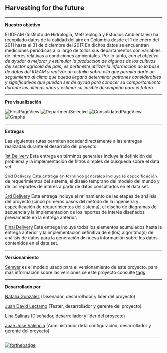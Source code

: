 ## Harvesting for the future

__________

**Nuestro objetivo**

El IDEAM (Instituto de Hidrología, Metereología y Estudios Ambientales) ha recopilado datos de la calidad del aire en Colombia desde el 1 de enero del 2011 hasta el 31 de diciembre del 2017. En dichos datos se encuentran mediciones periódicas a lo largo de todos sus departamentos con variables de interés relativas a condiciones ambientales. Por lo tanto, *con el objetivo de ayudar a mejorar y estimular la producción de algunos de los cultivos del sector agrícola del país, es pertinente utilizar la información de la base de datos del IDEAM y realizar un estudio sobre ella que permita darle un seguimiento al clima que pueda llegar a determinar patrones considerables y significativos que puedan ser de ayuda para conocer su comportamiento durante los últimos años y estimar su posible desempeño para el futuro.*

_________________________________________________________________________

**Pre visualización**

![FirstPageView](https://github.com/backtojuan/HarvestingForTheFuture/tree/v1.1.0/v1.1.0/firstpageview.PNG)
![DepartmentSelected](https://github.com/backtojuan/HarvestingForTheFuture/tree/v1.1.0/v1.1.0/departmentselected.PNG)
![ConsolidatedPageView](https://github.com/backtojuan/HarvestingForTheFuture/tree/v1.1.0/v1.1.0/consolidatedpageview.PNG)
![Graphs](https://github.com/backtojuan/HarvestingForTheFuture/tree/v1.1.0/v1.1.0/graphs.PNG)

_____________________________________________________

**Entregas**

Las siguientes rutas permiten acceder directamente a las entregas realizadas durante el desarrollo del proyecto: 

[1st Delivery](https://github.com/backtojuan/HarvestingForTheFuture/tree/master/docs/1st-delivery)  Esta entrega en términos generales incluye la definición del problema y la implementación de filtros simples de búsqueda sobre el data set.

[2nd Delivery](https://github.com/backtojuan/HarvestingForTheFuture/tree/master/docs/2nd-delivery) Esta entrega en términos generales incluye la especificación de requerimientos del sistema, el diseño temprano del modelo del mundo y de los reportes de interés a partir de datos consultados en el data set.

[3rd Delivery](https://github.com/backtojuan/HarvestingForTheFuture/tree/master/docs/3rd-delivery) Esta entrega incluye el refinamiento de las etapas de análisis del proyecto (cinco primeros pasos del método de la ingeniería y especificación de requerimientos del sistema), el diseño de diagramas de secuencia y la implementación de los reportes de interés diseñados previamente en la entrega anterior.

[Final Delivery](https://github.com/backtojuan/HarvestingForTheFuture/tree/master/docs/Finaldelivery) Esta entrega incluye todos los elementos acumulados hasta la entrega anterior y la implementación definitiva de el(los) algoritmo(s) de análisis de datos para la generación de nueva información sobre los datos contenidos en el data set.

_____________________________________________

**Versionamiento**

[Semver](https://semver.org/) es el modelo usado para el versionamiento de este proyecto. para más información sobre las versiones de este proyecto consulte [tags](https://github.com/backtojuan/HarvestingForTheFuture/tags)

__________________________

**Desarrollado por**

[Natalia González](https://github.com/NataliaG26) (Diseñador, desarrollador y lider del proyecto)

[Juan David Lectamo](https://github.com/L3C74M0) (Tester, desarrollador y gerente del proyecto)

[Lina Salinas](https://github.com/linaSalinas) (Diseñador, desarrollador y lider del proyecto)

[Juan José Valencia](https://github.com/backtojuan) (Administrador de la configuración, desarrollador y gerente del proyecto)

_______________________________

[![forthebadge](https://forthebadge.com/images/badges/made-with-c-sharp.svg)](https://forthebadge.com)